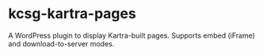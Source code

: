 # kcsg-kartra-pages
A WordPress plugin to display Kartra-built pages. Supports embed (iFrame) and download-to-server modes.
